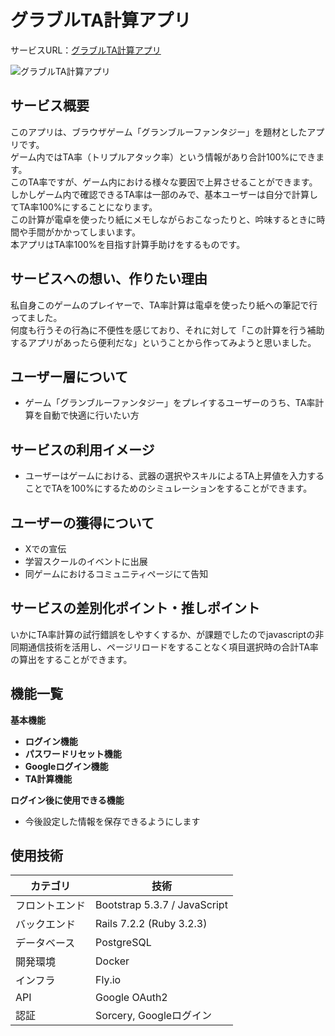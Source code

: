 # グラブルTA計算アプリ

サービスURL：[グラブルTA計算アプリ](https://graburu-triple-attack-app.com)

![グラブルTA計算アプリ](https://myapp-old-hill-1313.fly.dev/assets/ogp_1280_720.png)

## サービス概要

このアプリは、ブラウザゲーム「グランブルーファンタジー」を題材としたアプリです。<br>
ゲーム内ではTA率（トリプルアタック率）という情報があり合計100%にできます。<br>
このTA率ですが、ゲーム内における様々な要因で上昇させることができます。<br>
しかしゲーム内で確認できるTA率は一部のみで、基本ユーザーは自分で計算してTA率100%にすることになります。<br>
この計算が電卓を使ったり紙にメモしながらおこなったりと、吟味するときに時間や手間がかかってしまいます。<br>
本アプリはTA率100%を目指す計算手助けをするものです。

## サービスへの想い、作りたい理由

私自身このゲームのプレイヤーで、TA率計算は電卓を使ったり紙への筆記で行ってました。<br>
何度も行うその行為に不便性を感じており、それに対して「この計算を行う補助するアプリがあったら便利だな」ということから作ってみようと思いました。

## ユーザー層について

- ゲーム「グランブルーファンタジー」をプレイするユーザーのうち、TA率計算を自動で快適に行いたい方

## サービスの利用イメージ

- ユーザーはゲームにおける、武器の選択やスキルによるTA上昇値を入力することでTAを100%にするためのシミュレーションをすることができます。

## ユーザーの獲得について

- Xでの宣伝
- 学習スクールのイベントに出展
- 同ゲームにおけるコミュニティページにて告知

## サービスの差別化ポイント・推しポイント

いかにTA率計算の試行錯誤をしやすくするか、が課題でしたのでjavascriptの非同期通信技術を活用し、ページリロードをすることなく項目選択時の合計TA率の算出をすることができます。

## 機能一覧

**基本機能**
- **ログイン機能**
- **パスワードリセット機能**
- **Googleログイン機能**
- **TA計算機能**

**ログイン後に使用できる機能**
- 今後設定した情報を保存できるようにします

## 使用技術

| カテゴリ | 技術 |
| ---- | ---- |
| フロントエンド | Bootstrap 5.3.7 / JavaScript |
| バックエンド | Rails 7.2.2 (Ruby 3.2.3) |
| データベース | PostgreSQL |
| 開発環境 | Docker |
| インフラ | Fly.io |
| API | Google OAuth2 |
| 認証 | Sorcery, Googleログイン |
